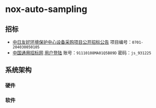 # nox-auto-sampling

## 招标
- [中日友好环境保护中心设备采购项目公开招标公告](http://www.ccgp.gov.cn/cggg/zygg/gkzb/202010/t20201014_15231250.htm) 项目编号：`0701-204030050105`
- [中国通用招标网](http://cgci.china-tender.com.cn) [用户登陆](http://gt.china-tender.com.cn/zjxm/jyzt/xxws) 账号：`91110108MA01Q5B89D` 密码：`js_931225`

## 系统架构
### 硬件

### 软件
